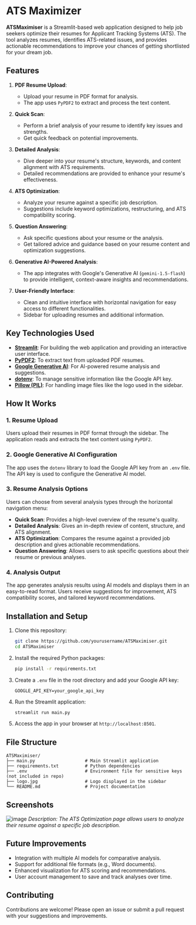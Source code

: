 # ATS Maximizer


**ATSMaximiser** is a Streamlit-based web application designed to help job seekers optimize their resumes for Applicant Tracking Systems (ATS). The tool analyzes resumes, identifies ATS-related issues, and provides actionable recommendations to improve your chances of getting shortlisted for your dream job.

## Features

1. **PDF Resume Upload**: 
   - Upload your resume in PDF format for analysis.
   - The app uses `PyPDF2` to extract and process the text content.

2. **Quick Scan**:
   - Perform a brief analysis of your resume to identify key issues and strengths.
   - Get quick feedback on potential improvements.

3. **Detailed Analysis**:
   - Dive deeper into your resume's structure, keywords, and content alignment with ATS requirements.
   - Detailed recommendations are provided to enhance your resume's effectiveness.

4. **ATS Optimization**:
   - Analyze your resume against a specific job description.
   - Suggestions include keyword optimizations, restructuring, and ATS compatibility scoring.

5. **Question Answering**:
   - Ask specific questions about your resume or the analysis.
   - Get tailored advice and guidance based on your resume content and optimization suggestions.

6. **Generative AI-Powered Analysis**:
   - The app integrates with Google's Generative AI (`gemini-1.5-flash`) to provide intelligent, context-aware insights and recommendations.

7. **User-Friendly Interface**:
   - Clean and intuitive interface with horizontal navigation for easy access to different functionalities.
   - Sidebar for uploading resumes and additional information.

## Key Technologies Used

- **[Streamlit](https://streamlit.io/)**: For building the web application and providing an interactive user interface.
- **[PyPDF2](https://pypi.org/project/PyPDF2/)**: To extract text from uploaded PDF resumes.
- **[Google Generative AI](https://ai.google/)**: For AI-powered resume analysis and suggestions.
- **[dotenv](https://pypi.org/project/python-dotenv/)**: To manage sensitive information like the Google API key.
- **[Pillow (PIL)](https://pypi.org/project/Pillow/)**: For handling image files like the logo used in the sidebar.

## How It Works

### 1. Resume Upload
Users upload their resumes in PDF format through the sidebar. The application reads and extracts the text content using `PyPDF2`.

### 2. Google Generative AI Configuration
The app uses the `dotenv` library to load the Google API key from an `.env` file. The API key is used to configure the Generative AI model.

### 3. Resume Analysis Options
Users can choose from several analysis types through the horizontal navigation menu:
- **Quick Scan**: Provides a high-level overview of the resume's quality.
- **Detailed Analysis**: Gives an in-depth review of content, structure, and ATS alignment.
- **ATS Optimization**: Compares the resume against a provided job description and gives actionable recommendations.
- **Question Answering**: Allows users to ask specific questions about their resume or previous analyses.

### 4. Analysis Output
The app generates analysis results using AI models and displays them in an easy-to-read format. Users receive suggestions for improvement, ATS compatibility scores, and tailored keyword recommendations.

## Installation and Setup

1. Clone this repository:
   ```bash
   git clone https://github.com/yourusername/ATSMaximiser.git
   cd ATSMaximiser
   ```

2. Install the required Python packages:
   ```bash
   pip install -r requirements.txt
   ```

3. Create a `.env` file in the root directory and add your Google API key:
   ```
   GOOGLE_API_KEY=your_google_api_key
   ```

4. Run the Streamlit application:
   ```bash
   streamlit run main.py
   ```

5. Access the app in your browser at `http://localhost:8501`.

## File Structure

```
ATSMaximiser/
├── main.py                   # Main Streamlit application
├── requirements.txt          # Python dependencies
├── .env                      # Environment file for sensitive keys (not included in repo)
├── logo.jpg                  # Logo displayed in the sidebar
└── README.md                 # Project documentation
```

## Screenshots

![image](https://github.com/user-attachments/assets/beae719a-9608-47ca-8bf1-0e294694a834)
*Description: The ATS Optimization page allows users to analyze their resume against a specific job description.*

## Future Improvements

- Integration with multiple AI models for comparative analysis.
- Support for additional file formats (e.g., Word documents).
- Enhanced visualization for ATS scoring and recommendations.
- User account management to save and track analyses over time.

## Contributing

Contributions are welcome! Please open an issue or submit a pull request with your suggestions and improvements.
